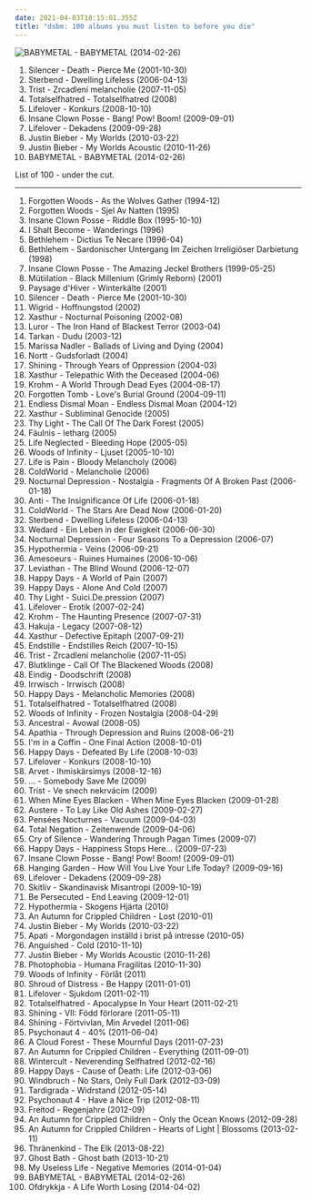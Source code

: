 ```yaml
---
date: 2021-04-03T18:15:01.355Z
title: "dsbm: 100 albums you must listen to before you die"
---
```

![BABYMETAL - BABYMETAL (2014-02-26)](http://coverartarchive.org/release/e5c0f2cc-692c-46e2-af7d-4404c95e1550/6434003625-500.jpg "BABYMETAL - BABYMETAL (2014-02-26)")
<ol class="albums">
<li data-cover="http://coverartarchive.org/release/ba6b23a4-01e1-4f26-ba66-8dc59cf9f0c8/20616059112-500.jpg" data-tags="suicidal black metal, black metal, depressive black metal" role="button">Silencer - Death - Pierce Me (2001-10-30)</li>
<li data-cover="https://img.discogs.com/eLbAc3FW_pzWf3ZjH4c49MdRQ7U=/fit-in/600x433/filters:strip_icc():format(jpeg):mode_rgb():quality(90)/discogs-images/R-1503483-1555877439-3489.jpeg.jpg" data-tags="black metal, depressive black metal" role="button">Sterbend - Dwelling Lifeless (2006-04-13)</li>
<li data-cover="https://img.discogs.com/gyD7nSyajlKZPCPaekY4iCKKlRQ=/fit-in/594x600/filters:strip_icc():format(jpeg):mode_rgb():quality(90)/discogs-images/R-1247495-1203550884.jpeg.jpg" data-tags="black metal, depressive black metal, dsbm" role="button">Trist - Zrcadlení melancholie (2007-11-05)</li>
<li data-cover="https://img.discogs.com/IVh9pHm57KQcB7m1WHRBEHs-J-4=/fit-in/600x528/filters:strip_icc():format(jpeg):mode_rgb():quality(90)/discogs-images/R-1853342-1255902170.jpeg.jpg" data-tags="black metal, depressive black metal" role="button">Totalselfhatred - Totalselfhatred (2008)</li>
<li data-cover="http://coverartarchive.org/release/70140bf8-220e-460b-a2a8-a53beae826b9/1061833576-500.jpg" data-tags="black metal, depressive black metal" role="button">Lifelover - Konkurs (2008-10-10)</li>
<li data-cover="http://coverartarchive.org/release/7aa2faf0-993a-45b6-b513-afcb5f40f5d5/1621608060-500.jpg" data-tags="goregrind, deathcore, brutal death metal, nsbm, deathgrind, brutal deathcore, national socialist black metal, moshcore" role="button">Insane Clown Posse - Bang! Pow! Boom! (2009-09-01)</li>
<li data-cover="http://coverartarchive.org/release/a2d2fd6f-9306-42b7-9708-e4572dfa5a72/1061891778-500.jpg" data-tags="depressive black metal" role="button">Lifelover - Dekadens (2009-09-28)</li>
<li data-cover="http://coverartarchive.org/release/6bfba6d5-71fc-454b-b3a0-63632a1459fa/20855090957-500.jpg" data-tags="totec radio, justin bieber, goregrind, justin bieber my worlds" role="button">Justin Bieber - My Worlds (2010-03-22)</li>
<li data-cover="http://coverartarchive.org/release/d9206472-5d0c-4617-a1d3-75466a346934/15444150049-500.jpg" data-tags="totec radio, justin bieber" role="button">Justin Bieber - My Worlds Acoustic (2010-11-26)</li>
<li data-cover="http://coverartarchive.org/release/e5c0f2cc-692c-46e2-af7d-4404c95e1550/6434003625-500.jpg" data-tags="metal, j-pop, kawaii metal" role="button">BABYMETAL - BABYMETAL (2014-02-26)</li>
</ol>
List of 100 - under the cut.
<!-- more -->

_________________

<ol class="albums">
<li data-cover="http://coverartarchive.org/release/46424e1a-57d9-42fb-b48b-f42ac7dc05f9/5448127715-500.jpg" data-tags="black metal, depressive black metal, true norwegian black metal" role="button">
Forgotten Woods - As the Wolves Gather (1994-12)
</li>
<li data-cover="https://img.discogs.com/zyLdUc7gm5THqsmKKsc2uCYUjuc=/fit-in/200x300/filters:strip_icc():format(jpeg):mode_rgb():quality(90)/discogs-images/R-737385-1153585016.jpeg.jpg" data-tags="black metal" role="button">
Forgotten Woods - Sjel Av Natten (1995)
</li>
<li data-cover="http://coverartarchive.org/release/773b1e1e-3fe6-4e8f-a5e4-117d45dd2d06/27358258265-500.jpg" data-tags="detroit" role="button">
Insane Clown Posse - Riddle Box (1995-10-10)
</li>
<li data-cover="http://coverartarchive.org/release/da82d909-87f8-498e-a19d-715ec3942506/9995860894-500.jpg" data-tags="black metal" role="button">
I Shalt Become - Wanderings (1996)
</li>
<li data-cover="http://coverartarchive.org/release/da9861fc-fcfb-4f45-a7a2-8ab337c30fae/7824358646-500.jpg" data-tags="black metal, dark metal" role="button">
Bethlehem - Dictius Te Necare (1996-04)
</li>
<li data-cover="http://coverartarchive.org/release/b4adc5b1-57f0-4cce-810c-2e395d53257d/10372216202-500.jpg" data-tags="black metal" role="button">
Bethlehem - Sardonischer Untergang Im Zeichen Irreligiöser Darbietung (1998)
</li>
<li data-cover="http://coverartarchive.org/release/4376e2ea-7b73-32a7-b99a-2e76f21498c2/28063954531-500.jpg" data-tags="juggalo, hip-hop" role="button">
Insane Clown Posse - The Amazing Jeckel Brothers (1999-05-25)
</li>
<li data-cover="http://coverartarchive.org/release/547942f0-1a13-440a-b38c-2c2652f8c564/9187924297-500.jpg" data-tags="black metal, les legions noires" role="button">
Mütiilation - Black Millenium (Grimly Reborn) (2001)
</li>
<li data-cover="http://coverartarchive.org/release/ae1a0e77-5977-45f1-9557-634820859899/2708262058-500.jpg" data-tags="atmospheric black metal, ambient" role="button">
Paysage d'Hiver - Winterkälte (2001)
</li>
<li data-cover="http://coverartarchive.org/release/ba6b23a4-01e1-4f26-ba66-8dc59cf9f0c8/20616059112-500.jpg" data-tags="suicidal black metal, black metal, depressive black metal" role="button">
Silencer - Death - Pierce Me (2001-10-30)
</li>
<li data-cover="http://coverartarchive.org/release/88bd3362-2d58-416d-957c-2c7c5fad95ca/2728104862-500.jpg" data-tags="black metal" role="button">
Wigrid - Hoffnungstod (2002)
</li>
<li data-cover="http://coverartarchive.org/release/aac39768-cf0e-40e8-987a-a0afdf6cce4d/1644186662-500.jpg" data-tags="black metal" role="button">
Xasthur - Nocturnal Poisoning (2002-08)
</li>
<li data-cover="http://coverartarchive.org/release/9398f7be-b844-445d-b20f-940f362788a0/2696004207-500.jpg" data-tags="black metal, depressive black metal" role="button">
Luror - The Iron Hand of Blackest Terror (2003-04)
</li>
<li data-cover="https://img.discogs.com/weXpoJ89gZp3sseqde66Syp0sMc=/fit-in/600x959/filters:strip_icc():format(jpeg):mode_rgb():quality(90)/discogs-images/R-3240616-1446731476-2789.jpeg.jpg" data-tags="dudu, tarkan" role="button">
Tarkan - Dudu (2003-12)
</li>
<li data-cover="http://coverartarchive.org/release/bc2e6f32-2f93-41e7-8930-6485122e7052/3020431710-500.jpg" data-tags="folk" role="button">
Marissa Nadler - Ballads of Living and Dying (2004)
</li>
<li data-cover="http://coverartarchive.org/release/2e65786e-dc3f-400a-a2b7-4a6ba27b191a/1290349113-500.jpg" data-tags="black metal, funeral doom metal, doom metal" role="button">
Nortt - Gudsforladt (2004)
</li>
<li data-cover="http://coverartarchive.org/release/6f914ae1-6c0c-4e85-9c75-2826f1acef8b/24346761848-500.jpg" data-tags="black metal, soundtrack for my suicide" role="button">
Shining - Through Years of Oppression (2004-03)
</li>
<li data-cover="http://coverartarchive.org/release/bb36ae6a-88dd-45d7-8e3f-46706708d220/1644198280-500.jpg" data-tags="black metal" role="button">
Xasthur - Telepathic With the Deceased (2004-06)
</li>
<li data-cover="http://coverartarchive.org/release/4cdb0d3c-a3f9-474e-b6eb-7c934dea634e/5910625567-500.jpg" data-tags="black metal, suicidal black metal" role="button">
Krohm - A World Through Dead Eyes (2004-08-17)
</li>
<li data-cover="http://coverartarchive.org/release/023a4c15-1f1f-484e-b05d-556a534c8e84/2672261218-500.jpg" data-tags="suicidal black metal, depressive black metal, black metal" role="button">
Forgotten Tomb - Love's Burial Ground (2004-09-11)
</li>
<li data-cover="http://coverartarchive.org/release/2bdc3ee4-4461-41b9-bfe8-80d1370ac7f7/15104130412-500.jpg" data-tags="black metal" role="button">
Endless Dismal Moan - Endless Dismal Moan (2004-12)
</li>
<li data-cover="https://img.discogs.com/l0EMlDT4Hlic6m6QW9DffGIshJk=/fit-in/208x333/filters:strip_icc():format(jpeg):mode_rgb():quality(90)/discogs-images/R-1714855-1238727713.jpeg.jpg" data-tags="black metal, depressive black metal" role="button">
Xasthur - Subliminal Genocide (2005)
</li>
<li data-cover="https://img.discogs.com/oGBIFi5FCQc7f2T-cvrx18ck0PE=/fit-in/600x600/filters:strip_icc():format(jpeg):mode_rgb():quality(90)/discogs-images/R-4805821-1376082748-7333.jpeg.jpg" data-tags="black metal, melodic black metal, depressive black metal, dsbm, depressive suicidal black metal" role="button">
Thy Light - The Call Of The Dark Forest (2005)
</li>
<li data-cover="https://img.discogs.com/07Agt0xafNbkUmGeq28iak62yK4=/fit-in/300x300/filters:strip_icc():format(jpeg):mode_rgb():quality(90)/discogs-images/R-1911448-1251920494.jpeg.jpg" data-tags="black metal, depressive black metal" role="button">
Fäulnis - letharg (2005)
</li>
<li data-cover="https://img.discogs.com/flCzZrPN-7TWYkJ0v9chkUUFpiA=/fit-in/178x284/filters:strip_icc():format(jpeg):mode_rgb():quality(90)/discogs-images/R-12460965-1535734072-8587.png.jpg" data-tags="black metal, depressive black metal, dsbm" role="button">
Life Neglected - Bleeding Hope (2005-05)
</li>
<li data-cover="https://img.discogs.com/zvAFtFmy_e_YQYTVv4ZpCmMupqI=/fit-in/444x444/filters:strip_icc():format(jpeg):mode_rgb():quality(90)/discogs-images/R-900364-1358775541-5248.jpeg.jpg" data-tags="depressive black metal, dsbm, swedish black metal" role="button">
Woods of Infinity - Ljuset (2005-10-10)
</li>
<li data-cover="https://img.discogs.com/SliWxj2iy8Y5n12XU_grxv7piKE=/fit-in/476x480/filters:strip_icc():format(jpeg):mode_rgb():quality(90)/discogs-images/R-2697568-1297007420.jpeg.jpg" data-tags="depressive black metal" role="button">
Life is Pain - Bloody Melancholy (2006)
</li>
<li data-cover="http://coverartarchive.org/release/f5fb1cf8-e46f-4a68-91f0-7efee60e6784/16794185008-500.jpg" data-tags="black metal" role="button">
ColdWorld - Melancholie (2006)
</li>
<li data-cover="http://coverartarchive.org/release/b711b3f6-d123-47df-88c0-94b72f92d44e/21369554675-500.jpg" data-tags="black metal" role="button">
Nocturnal Depression - Nostalgia - Fragments Of A Broken Past (2006-01-18)
</li>
<li data-cover="http://coverartarchive.org/release/c9ac485b-23bf-4a27-9e10-c6183e99632d/2430542448-500.jpg" data-tags="black metal" role="button">
Anti - The Insignificance Of Life (2006-01-18)
</li>
<li data-cover="http://coverartarchive.org/release/bca39192-4462-432b-b74f-3ad89468d708/2676421199-500.jpg" data-tags="black metal, depressive black metal" role="button">
ColdWorld - The Stars Are Dead Now (2006-01-20)
</li>
<li data-cover="https://img.discogs.com/eLbAc3FW_pzWf3ZjH4c49MdRQ7U=/fit-in/600x433/filters:strip_icc():format(jpeg):mode_rgb():quality(90)/discogs-images/R-1503483-1555877439-3489.jpeg.jpg" data-tags="black metal, depressive black metal" role="button">
Sterbend - Dwelling Lifeless (2006-04-13)
</li>
<li data-cover="https://img.discogs.com/27mlJX9j392klcCSKybNI1-EdW8=/fit-in/600x453/filters:strip_icc():format(jpeg):mode_rgb():quality(90)/discogs-images/R-1952843-1254678970.jpeg.jpg" data-tags="dsbm" role="button">
Wedard - Ein Leben in der Ewigkeit (2006-06-30)
</li>
<li data-cover="http://coverartarchive.org/release/97ea9e3a-f6fe-4e08-837d-cc3e6425158f/1086922512-500.jpg" data-tags="depressive black metal" role="button">
Nocturnal Depression - Four Seasons To a Depression (2006-07)
</li>
<li data-cover="http://coverartarchive.org/release/838c246a-435f-4817-b929-a882f064dfc8/4459201127-500.jpg" data-tags="black metal, depressive black metal" role="button">
Hypothermia - Veins (2006-09-21)
</li>
<li data-cover="http://coverartarchive.org/release/3ff161d1-8512-4a01-8f54-7972761a8ef7/2461378555-500.jpg" data-tags="post-punk, black metal, shoegaze" role="button">
Amesoeurs - Ruines Humaines (2006-10-06)
</li>
<li data-cover="http://coverartarchive.org/release/d071c373-bf9b-423e-b67b-dd3f18515da0/26266848549-500.jpg" data-tags="black metal" role="button">
Leviathan - The Blind Wound (2006-12-07)
</li>
<li data-cover="https://img.discogs.com/K0XauL3trsEH4sfbzdvCoKSbddY=/fit-in/165x165/filters:strip_icc():format(jpeg):mode_rgb():quality(90)/discogs-images/R-2823841-1302669746.jpeg.jpg" data-tags="black metal, dsbm, hipster, burzum, depressive suicidal black metal, posluchac, songs to play after you sit for an hour waiting for a bus, hipsturd" role="button">
Happy Days - A World of Pain (2007)
</li>
<li data-cover="https://img.discogs.com/tBzdBPfY0muNim6CfZOIftB8BmQ=/fit-in/575x575/filters:strip_icc():format(jpeg):mode_rgb():quality(90)/discogs-images/R-9018277-1473354726-4218.jpeg.jpg" data-tags="black metal, usa, demo, suicidal black metal, depressive black metal, dsbm, usa black metal" role="button">
Happy Days - Alone And Cold (2007)
</li>
<li data-cover="http://coverartarchive.org/release/acd2c865-d6c2-44c4-ad3f-d3428cdb168d/1229282462-500.jpg" data-tags="black metal, depressive black metal" role="button">
Thy Light - Suici.De.pression (2007)
</li>
<li data-cover="http://coverartarchive.org/release/eddac426-6a41-4f99-9388-57f5f95d7e1d/1061800706-500.jpg" data-tags="depressive rock, depressive black metal, black metal" role="button">
Lifelover - Erotik (2007-02-24)
</li>
<li data-cover="http://coverartarchive.org/release/2145b33a-d35e-464a-86bc-87ee28cfb51d/5733055713-500.jpg" data-tags="black metal" role="button">
Krohm - The Haunting Presence (2007-07-31)
</li>
<li data-cover="http://coverartarchive.org/release/369b4f94-b1af-4e04-8d0d-b1db5a148600/880831239-500.jpg" data-tags="black metal" role="button">
Hakuja - Legacy (2007-08-12)
</li>
<li data-cover="http://coverartarchive.org/release/218cbcd1-697b-47b2-98dd-860f6999056c/1644089497-500.jpg" data-tags="black metal, depressive black metal" role="button">
Xasthur - Defective Epitaph (2007-09-21)
</li>
<li data-cover="https://img.discogs.com/6YZImha7DJe_HF3zRI5dCLWEytw=/fit-in/400x400/filters:strip_icc():format(jpeg):mode_rgb():quality(90)/discogs-images/R-2027661-1302251188.jpeg.jpg" data-tags="black metal" role="button">
Endstille - Endstilles Reich (2007-10-15)
</li>
<li data-cover="https://img.discogs.com/gyD7nSyajlKZPCPaekY4iCKKlRQ=/fit-in/594x600/filters:strip_icc():format(jpeg):mode_rgb():quality(90)/discogs-images/R-1247495-1203550884.jpeg.jpg" data-tags="black metal, depressive black metal, dsbm" role="button">
Trist - Zrcadlení melancholie (2007-11-05)
</li>
<li data-cover="http://coverartarchive.org/release/7e7503f1-439d-4d41-962c-22c3c0fc0b72/954465440-500.jpg" data-tags="atmospheric black metal, black metal" role="button">
Blutklinge - Call Of The Blackened Woods (2008)
</li>
<li data-cover="https://img.discogs.com/PYAqluu2kIWqPkTDPvKHTQdy97A=/fit-in/224x300/filters:strip_icc():format(jpeg):mode_rgb():quality(90)/discogs-images/R-5365179-1391575138-6325.jpeg.jpg" data-tags="black metal, dsbm, depressive suicidal black metal" role="button">
Eindig - Doodschrift (2008)
</li>
<li data-cover="http://coverartarchive.org/release/53f8f713-3280-38fb-aaba-03c8b84db333/2693088052-500.jpg" data-tags="ambient black metal, atmospheric black metal, depressive black metal, dsbm, atmospheric blackmetal" role="button">
Irrwisch - Irrwisch (2008)
</li>
<li data-cover="http://coverartarchive.org/release/70240b0b-a669-48a1-8ab0-671328e8dcb3/22458063533-500.jpg" data-tags="depressive black metal, dsbm" role="button">
Happy Days - Melancholic Memories (2008)
</li>
<li data-cover="https://img.discogs.com/IVh9pHm57KQcB7m1WHRBEHs-J-4=/fit-in/600x528/filters:strip_icc():format(jpeg):mode_rgb():quality(90)/discogs-images/R-1853342-1255902170.jpeg.jpg" data-tags="black metal, depressive black metal" role="button">
Totalselfhatred - Totalselfhatred (2008)
</li>
<li data-cover="https://img.discogs.com/KoZ-E3U3U96KO3t6mvxdBJKgSsM=/fit-in/600x600/filters:strip_icc():format(jpeg):mode_rgb():quality(90)/discogs-images/R-11152274-1510826039-7719.jpeg.jpg" data-tags="black metal, dsbm" role="button">
Woods of Infinity - Frozen Nostalgia (2008-04-29)
</li>
<li data-cover="https://img.discogs.com/e7ttGfnXuaUfgtuxowMTRn01yCA=/fit-in/600x600/filters:strip_icc():format(jpeg):mode_rgb():quality(90)/discogs-images/R-15515149-1592831820-2706.jpeg.jpg" data-tags="black metal, dsbm, pirata black terror metal, terror death black brasil" role="button">
Ancestral - Avowal (2008-05)
</li>
<li data-cover="http://coverartarchive.org/release/96c81c41-79e8-4060-a1a9-724d7323de00/936888254-500.jpg" data-tags="depressive black metal" role="button">
Apathia - Through Depression and Ruins (2008-06-21)
</li>
<li data-cover="https://img.discogs.com/BVbh0kxzsg9nE_xvLja2hWGGGBw=/fit-in/600x597/filters:strip_icc():format(jpeg):mode_rgb():quality(90)/discogs-images/R-2697545-1359658329-9303.jpeg.jpg" data-tags="black metal, metal, depressive black metal, dsbm" role="button">
I'm in a Coffin - One Final Action (2008-10-01)
</li>
<li data-cover="http://coverartarchive.org/release/408dc29f-6733-49ee-ba16-1868042c83cc/22458074898-500.jpg" data-tags="black metal" role="button">
Happy Days - Defeated By Life (2008-10-03)
</li>
<li data-cover="http://coverartarchive.org/release/70140bf8-220e-460b-a2a8-a53beae826b9/1061833576-500.jpg" data-tags="black metal, depressive black metal" role="button">
Lifelover - Konkurs (2008-10-10)
</li>
<li data-cover="https://img.discogs.com/iwSvsNoVk3HRYMzjD23RMUSj328=/fit-in/600x600/filters:strip_icc():format(jpeg):mode_rgb():quality(90)/discogs-images/R-1580689-1230479328.jpeg.jpg" data-tags="depressive black metal, dsbm, finnish black metal" role="button">
Arvet - Ihmiskärsimys (2008-12-16)
</li>
<li data-cover="https://via.placeholder.com/450" data-tags="black metal, suicidal black metal, depressive black metal, dsbm, depressive suicidal black metal" role="button">
... - Somebody Save Me (2009)
</li>
<li data-cover="https://img.discogs.com/XalTR6zNIqTCSMlycKrtQw-YRt8=/fit-in/600x535/filters:strip_icc():format(jpeg):mode_rgb():quality(90)/discogs-images/R-1712787-1249989083.jpeg.jpg" data-tags="depressive black metal" role="button">
Trist - Ve snech nekrvácím (2009)
</li>
<li data-cover="http://coverartarchive.org/release/6f40f9fe-fda4-425c-b53a-f3e1906f59aa/1465622415-500.jpg" data-tags="depressive black metal" role="button">
When Mine Eyes Blacken - When Mine Eyes Blacken (2009-01-28)
</li>
<li data-cover="http://coverartarchive.org/release/92c34ee4-6b01-44e8-b63f-00197cf20ef5/952615466-500.jpg" data-tags="depressive black metal, black metal, atmospheric black metal" role="button">
Austere - To Lay Like Old Ashes (2009-02-27)
</li>
<li data-cover="http://coverartarchive.org/release/9c3df1a3-c47e-43d5-a582-2f56fd601e44/2712493028-500.jpg" data-tags="black metal" role="button">
Pensées Nocturnes - Vacuum (2009-04-03)
</li>
<li data-cover="https://img.discogs.com/jEEBjpEpSU_5awyAQk4NLlDH448=/fit-in/387x342/filters:strip_icc():format(jpeg):mode_rgb():quality(90)/discogs-images/R-2954235-1308931677.jpeg.jpg" data-tags="atmospheric black metal, dsbm, cut yourself" role="button">
Total Negation - Zeitenwende (2009-04-06)
</li>
<li data-cover="http://coverartarchive.org/release/417d9c48-5630-46b5-926a-cc3a542b39b4/1644060879-500.jpg" data-tags="10 of 10 stars, dsbm, pure tragedy, depressive elite, hellenic depressive elite, hellenic drama" role="button">
Cry of Silence - Wandering Through Pagan Times (2009-07)
</li>
<li data-cover="http://coverartarchive.org/release/bf704779-a827-4fa1-935e-fef4dde5f549/22458050835-500.jpg" data-tags="black metal, depressive rock, depressive black metal, dsbm" role="button">
Happy Days - Happiness Stops Here... (2009-07-23)
</li>
<li data-cover="http://coverartarchive.org/release/7aa2faf0-993a-45b6-b513-afcb5f40f5d5/1621608060-500.jpg" data-tags="goregrind, deathcore, brutal death metal, nsbm, deathgrind, brutal deathcore, national socialist black metal, moshcore" role="button">
Insane Clown Posse - Bang! Pow! Boom! (2009-09-01)
</li>
<li data-cover="http://coverartarchive.org/release/8d185fa2-c542-4775-9a05-a5c2f5d8e5db/2517350830-500.jpg" data-tags="depressive black metal, black metal, suicidal black metal, dsbm" role="button">
Hanging Garden - How Will You Live Your Life Today? (2009-09-16)
</li>
<li data-cover="http://coverartarchive.org/release/a2d2fd6f-9306-42b7-9708-e4572dfa5a72/1061891778-500.jpg" data-tags="depressive black metal" role="button">
Lifelover - Dekadens (2009-09-28)
</li>
<li data-cover="https://img.discogs.com/OG_AF5RtdZJSO517RBm2-K_IonA=/fit-in/600x600/filters:strip_icc():format(jpeg):mode_rgb():quality(90)/discogs-images/R-1973882-1256321606.jpeg.jpg" data-tags="black metal, doom metal" role="button">
Skitliv - Skandinavisk Misantropi (2009-10-19)
</li>
<li data-cover="https://img.discogs.com/KIeqpFJXfQaBoQw7mdHBWMmVB4c=/fit-in/600x600/filters:strip_icc():format(jpeg):mode_rgb():quality(90)/discogs-images/R-2481026-1338724923-7007.jpeg.jpg" data-tags="black metal, atmospheric black metal, depressive black metal, dsbm, depressive suicidal black metal" role="button">
Be Persecuted - End Leaving (2009-12-01)
</li>
<li data-cover="https://img.discogs.com/cfc9e7fd50d7c9c08931869b95f6849a01d0635d/images/spacer.gif" data-tags="dsbm" role="button">
Hypothermia - Skogens Hjärta (2010)
</li>
<li data-cover="http://coverartarchive.org/release/041f63fd-a654-4b4a-9db2-27b39a428dcb/8160723658-500.jpg" data-tags="blackgaze, black metal, atmospheric black metal" role="button">
An Autumn for Crippled Children - Lost (2010-01)
</li>
<li data-cover="http://coverartarchive.org/release/6bfba6d5-71fc-454b-b3a0-63632a1459fa/20855090957-500.jpg" data-tags="totec radio, justin bieber, goregrind, justin bieber my worlds" role="button">
Justin Bieber - My Worlds (2010-03-22)
</li>
<li data-cover="https://img.discogs.com/fU_elPoMAqSP37xq2c35Ewz9g_E=/fit-in/572x568/filters:strip_icc():format(jpeg):mode_rgb():quality(90)/discogs-images/R-2516075-1288270480.jpeg.jpg" data-tags="depressive black metal, depressive rock, post-black metal" role="button">
Apati - Morgondagen inställd i brist på intresse (2010-05)
</li>
<li data-cover="http://coverartarchive.org/release/15f367ba-fc46-4cff-a9bb-6202972f1a5b/9762106383-500.jpg" data-tags="black metal, finnish black metal" role="button">
Anguished - Cold (2010-11-10)
</li>
<li data-cover="http://coverartarchive.org/release/d9206472-5d0c-4617-a1d3-75466a346934/15444150049-500.jpg" data-tags="totec radio, justin bieber" role="button">
Justin Bieber - My Worlds Acoustic (2010-11-26)
</li>
<li data-cover="http://coverartarchive.org/release/5f34173c-16e5-4d05-b6a6-fe0ff7456d4d/2501261681-500.jpg" data-tags="black metal, depressive black metal, dsbm, depressive suicidal black metal" role="button">
Photophobia - Humana Fragilitas (2010-11-30)
</li>
<li data-cover="https://img.discogs.com/zvAFtFmy_e_YQYTVv4ZpCmMupqI=/fit-in/444x444/filters:strip_icc():format(jpeg):mode_rgb():quality(90)/discogs-images/R-900364-1358775541-5248.jpeg.jpg" data-tags="black metal, swedish, funk metal, funk, funky, funk rock, dsbm, swedish black metal, true funk metal, trve funk metal" role="button">
Woods of Infinity - Förlåt (2011)
</li>
<li data-cover="http://coverartarchive.org/release/80e40eaa-142f-44d9-b7db-c112caa63cf1/2275047821-500.jpg" data-tags="depressive black metal" role="button">
Shroud of Distress - Be Happy (2011-01-01)
</li>
<li data-cover="http://coverartarchive.org/release/10671a41-51e6-4574-9eed-2574b68bff16/1061855743-500.jpg" data-tags="black metal, depressive black metal" role="button">
Lifelover - Sjukdom (2011-02-11)
</li>
<li data-cover="http://coverartarchive.org/release/29134711-fd9c-44b0-a738-41b922f5be6c/1465495232-500.jpg" data-tags="black metal" role="button">
Totalselfhatred - Apocalypse In Your Heart (2011-02-21)
</li>
<li data-cover="http://coverartarchive.org/release/14536c9a-c607-4e4e-9cfd-7e591a2cefe3/21671906975-500.jpg" data-tags="black metal" role="button">
Shining - VII: Född förlorare (2011-05-11)
</li>
<li data-cover="http://coverartarchive.org/release/30cbf56e-8947-4bc2-b24a-62cd8b92b47e/4799664950-500.jpg" data-tags="black metal, suicidal black metal, depressive black metal, dsbm, depressive suicidal black metal" role="button">
Shining - Förtvivlan, Min Arvedel (2011-06)
</li>
<li data-cover="http://coverartarchive.org/release/d6e6be74-b7a4-4982-955a-d3361885541c/1465441105-500.jpg" data-tags="black metal, dsbm, depressive suicidal black metal, post-black metal" role="button">
Psychonaut 4 - 40% (2011-06-04)
</li>
<li data-cover="http://coverartarchive.org/release/4e7e3ccd-9aee-41dd-a325-6cb4cd4b0c7f/927197817-500.jpg" data-tags="atmospheric black metal, dsbm" role="button">
A Cloud Forest - These Mournful Days (2011-07-23)
</li>
<li data-cover="http://coverartarchive.org/release/42f84603-8908-4c5f-b6ad-11a3a18dcb49/8160758525-500.jpg" data-tags="blackgaze, atmospheric black metal, black metal" role="button">
An Autumn for Crippled Children - Everything (2011-09-01)
</li>
<li data-cover="http://coverartarchive.org/release/4d180ea4-b84f-47d3-bed6-3aa248f3dccf/1933074975-500.jpg" data-tags="black metal, russian, russian metal, ambient black metal, atmospheric black metal, suicidal black metal, depressive black metal, dsbm, depressive, russian black metal, russian depressive black metal" role="button">
Wintercult - Neverending Selfhatred (2012-02-16)
</li>
<li data-cover="https://img.discogs.com/UeFvhC8W0-QJDCnvAyxJFfFjQME=/fit-in/500x500/filters:strip_icc():format(jpeg):mode_rgb():quality(90)/discogs-images/R-3639110-1338460689-5836.jpeg.jpg" data-tags="black metal, depressive black metal" role="button">
Happy Days - Cause of Death: Life (2012-03-06)
</li>
<li data-cover="http://coverartarchive.org/release/dc405478-0e19-4105-ab85-832802e83d48/5247770187-500.jpg" data-tags="post-rock, atmospheric black metal" role="button">
Windbruch - No Stars, Only Full Dark (2012-03-09)
</li>
<li data-cover="http://coverartarchive.org/release/211d5792-ca4a-4c00-ad4d-e9adda673613/1972448640-500.jpg" data-tags="black metal, atmospheric black metal, depressive black metal" role="button">
Tardigrada - Widrstand (2012-05-14)
</li>
<li data-cover="http://coverartarchive.org/release/a3015b31-3b62-4ffa-9184-9fb7bfd39660/2458050739-500.jpg" data-tags="black metal" role="button">
Psychonaut 4 - Have a Nice Trip (2012-08-11)
</li>
<li data-cover="http://coverartarchive.org/release/fef62140-957f-4160-96b3-07c4cea9f531/2433278825-500.jpg" data-tags="black metal, depressive rock, post-black metal" role="button">
Freitod - Regenjahre (2012-09)
</li>
<li data-cover="http://coverartarchive.org/release/2685f43e-0e4c-4978-bb72-7a38ea4d485a/8160740699-500.jpg" data-tags="atmospheric black metal, black metal, blackgaze" role="button">
An Autumn for Crippled Children - Only the Ocean Knows (2012-09-28)
</li>
<li data-cover="http://coverartarchive.org/release/fcb73f6b-c640-4e3b-be21-153ae1d2e89f/10108979133-500.jpg" data-tags="shoegaze, blackgaze" role="button">
An Autumn for Crippled Children - Hearts of Light | Blossoms (2013-02-11)
</li>
<li data-cover="https://img.discogs.com/tzeD9_8QLM8u3CAt0f_sBBBMT8E=/fit-in/600x590/filters:strip_icc():format(jpeg):mode_rgb():quality(90)/discogs-images/R-8530493-1566829774-4686.jpeg.jpg" data-tags="blackgaze" role="button">
Thränenkind - The Elk (2013-08-22)
</li>
<li data-cover="http://coverartarchive.org/release/40180106-bacb-4b02-bed9-aaa902185ee4/9288587732-500.jpg" data-tags="suicidal black metal, depressive black metal, dsbm" role="button">
Ghost Bath - Ghost bath (2013-10-21)
</li>
<li data-cover="http://coverartarchive.org/release/6c3b778d-7372-491e-a73f-21136db65bf7/18285645023-500.jpg" data-tags="black metal" role="button">
My Useless Life - Negative Memories (2014-01-04)
</li>
<li data-cover="http://coverartarchive.org/release/e5c0f2cc-692c-46e2-af7d-4404c95e1550/6434003625-500.jpg" data-tags="metal, j-pop, kawaii metal" role="button">
BABYMETAL - BABYMETAL (2014-02-26)
</li>
<li data-cover="https://img.discogs.com/YwxazMe6-iUAvW97q9W2Ziupv1Q=/fit-in/510x502/filters:strip_icc():format(jpeg):mode_rgb():quality(90)/discogs-images/R-14534682-1576527234-8323.jpeg.jpg" data-tags="black metal, depressive rock, dsbm" role="button">
Ofdrykkja - A Life Worth Losing (2014-04-02)
</li>
</ol>
